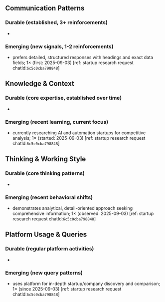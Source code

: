 ## Communication Patterns
### Durable (established, 3+ reinforcements)
- 

### Emerging (new signals, 1-2 reinforcements)
- prefers detailed, structured responses with headings and exact data fields; 1× (first: 2025-09-03) [ref: startup research request chatId:`6c5c0cba798848`]

## Knowledge & Context
### Durable (core expertise, established over time)
-

### Emerging (recent learning, current focus)
- currently researching AI and automation startups for competitive analysis; 1× (started: 2025-09-03) [ref: startup research request chatId:`6c5c0cba798848`]

## Thinking & Working Style
### Durable (core thinking patterns)
-

### Emerging (recent behavioral shifts)
- demonstrates analytical, detail-oriented approach seeking comprehensive information; 1× (observed: 2025-09-03) [ref: startup research request chatId:`6c5c0cba798848`]

## Platform Usage & Queries
### Durable (regular platform activities)
-

### Emerging (new query patterns)
- uses platform for in-depth startup/company discovery and comparison; 1× (since 2025-09-03) [ref: startup research request chatId:`6c5c0cba798848`]